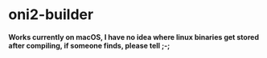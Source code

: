 # oni2-builder

#### Works currently on macOS, I have no idea where linux binaries get stored after compiling, if someone finds, please tell ;-;
